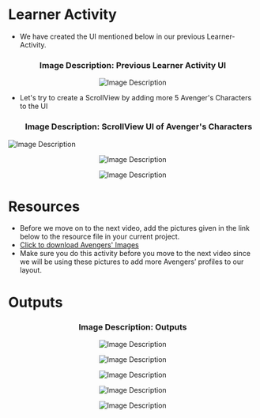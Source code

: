 # Learner Activity

 - We have created the UI mentioned below in our previous Learner-Activity.

<h3 align = "center">  Image Description: Previous Learner Activity UI </h3>

  <p align="center">
  <img src="https://github.com/Amit-Ashok-Swain/Android-Kick-Off/blob/main/images/Learner-Activity/Learner-Activity-5.1-ScrollView/01.png" alt="Image Description" />
       </p>

 - Let's try to create a ScrollView by adding more 5 Avenger's Characters to the UI

   <h3 align = "center">  Image Description: ScrollView UI of Avenger's Characters </h3>


   
   <p align="center">
  <img src="https://github.com/Amit-Ashok-Swain/Android-Kick-Off/blob/main/images/Learner-Activity/Learner-Activity-5.1-ScrollView/02.png" alt="Image Description" />
       </p>

  <p align="center">
  <img src="https://github.com/Amit-Ashok-Swain/Android-Kick-Off/blob/main/images/Learner-Activity/Learner-Activity-5.1-ScrollView/03.png" alt="Image Description" />
       </p>

  <p align="center">
  <img src="https://github.com/Amit-Ashok-Swain/Android-Kick-Off/blob/main/images/Learner-Activity/Learner-Activity-5.1-ScrollView/04.png" alt="Image Description" />
       </p>


 # Resources 

- Before we move on to the next video, add the pictures given in the link below to the resource file in your current project.
- [Click to download Avengers' Images](https://trainings.internshala.com//uploads/android/content_media/avenger_images.zip)
- Make sure you do this activity before you move to the next video since we will be using these pictures to add more Avengers’ profiles to our layout.


 # Outputs 

 <h3 align = "center">  Image Description: Outputs </h3>

  <p align="center">
  <img src="https://github.com/Amit-Ashok-Swain/Android-Kick-Off/blob/main/images/Learner-Activity/Learner-Activity-5.1-ScrollView/Outputs/01.png" alt="Image Description" />
       </p>
  <p align="center">
  <img src="https://github.com/Amit-Ashok-Swain/Android-Kick-Off/blob/main/images/Learner-Activity/Learner-Activity-5.1-ScrollView/Outputs/02.png" alt="Image Description" />
       </p>
  <p align="center">
  <img src="https://github.com/Amit-Ashok-Swain/Android-Kick-Off/blob/main/images/Learner-Activity/Learner-Activity-5.1-ScrollView/Outputs/03.png" alt="Image Description" />
       </p>
    <p align="center">
  <img src="https://github.com/Amit-Ashok-Swain/Android-Kick-Off/blob/main/images/Learner-Activity/Learner-Activity-5.1-ScrollView/Outputs/04.png" alt="Image Description" />
       </p>
  <p align="center">
  <img src="https://github.com/Amit-Ashok-Swain/Android-Kick-Off/blob/main/images/Learner-Activity/Learner-Activity-5.1-ScrollView/Outputs/05.png" alt="Image Description" />
       </p>

